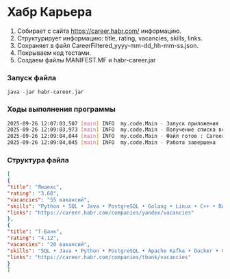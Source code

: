# Хабр Карьера

1. Собирает с сайта https://career.habr.com/ информацию.
2. Структурирует информацию: title, rating, vacancies, skills, links.
3. Сохраняет в файл CareerFiltered_yyyy-mm-dd_hh-mm-ss.json.
4. Покрываем код тестами.
5. Создаем файлы MANIFEST.MF и habr-career.jar

### Запуск файла 

```
java -jar habr-career.jar
```

### Ходы выполнения программы
```bash
2025-09-26 12:07:03,507 [main] INFO  my.code.Main - Запуск приложения
2025-09-26 12:09:03,973 [main] INFO  my.code.Main - Получение списка всех компаний
2025-09-26 12:09:04,044 [main] INFO  my.code.Main - Файл готов : CareerFiltered_2025-09-26_12-09-04.json
2025-09-26 12:09:04,045 [main] INFO  my.code.Main - Работа завершена
```

### Структура файла
```json
[
{
"title": "Яндекс",
"rating": "3.60",
"vacancies": "55 вакансий",
"skills": "Python • SQL • Java • PostgreSQL • Golang • Linux • C++ • React • JavaScript • Kotlin",
"links": "https://career.habr.com/companies/yandex/vacancies"
},
{
"title": "Т-Банк",
"rating": "4.12",
"vacancies": "20 вакансий",
"skills": "SQL • Java • Python • PostgreSQL • Apache Kafka • Docker • Git • Базы данных • Kubernetes • JavaScript",
"links": "https://career.habr.com/companies/tbank/vacancies"
}
]
```
